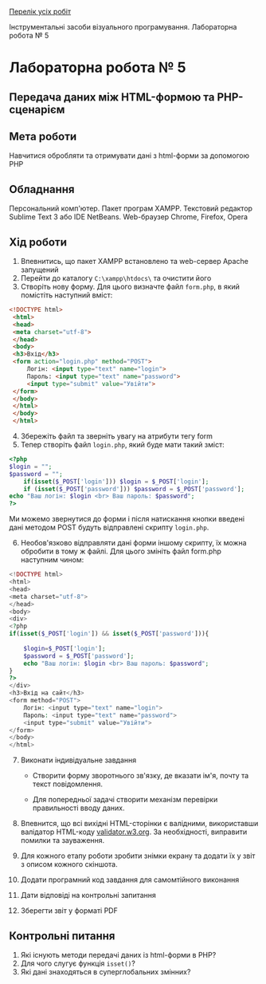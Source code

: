 [Перелік усіх робіт](README.md)

Інструментальні засоби візуального програмування. Лабораторна робота № 5

# Лабораторна робота № 5

## Передача даних між HTML-формою та PHP-сценарієм

## Мета роботи

Навчитися обробляти та отримувати дані з html-форми за допомогою PHP

## Обладнання

Персональний комп'ютер. Пакет програм XAMPP. Текстовий редактор Sublime Text 3 або IDE NetBeans. Web-браузер Chrome, Firefox, Opera

## Хід роботи

1.  Впевнитись, що пакет XAMPP встановлено та web-сервер Apache запущений
2.  Перейти до каталогу `C:\xampp\htdocs\` та очистити його
3.  Створіть нову форму. Для цього визначте файл `form.php`, в який помістіть наступний вміст:
```html   
<!DOCTYPE html>
 <html>
 <head> 
 <meta charset="utf-8"> 
 </head> 
 <body> 
 <h3>Вхід</h3> 
 <form action="login.php" method="POST">
     Логін: <input type="text" name="login">
     Пароль: <input type="text" name="password">
     <input type="submit" value="Увійти">
 </form>
 </body> 
 </html> 
 </body> 
 </html>
```


4.  Збережіть файл та зверніть увагу на атрибути тегу form
5.  Тепер створіть файл `login.php`, який буде мати такий зміст:
```php
<?php
$login = "";
$password = "";
    if(isset($_POST['login'])) $login = $_POST['login'];
    if (isset($_POST['password'])) $password = $_POST['password'];    
echo "Ваш логін: $login <br> Ваш пароль: $password"; 
?> 
```
  
Ми можемо звернутися до форми і після натискання кнопки введені дані методом POST будуть відправлені скрипту `login.php`.

6. Необов'язково відправляти дані форми іншому скрипту, їх можна обробити в тому ж файлі. Для цього змініть файл form.php наступним чином:
```php
<!DOCTYPE html>
<html>
<head>
<meta charset="utf-8">
</head>
<body>
<div>
<?php
if(isset($_POST['login']) && isset($_POST['password'])){
 
    $login=$_POST['login'];
    $password = $_POST['password'];
    echo "Ваш логін: $login <br> Ваш пароль: $password";
}
?>
</div>
<h3>Вхід на сайт</h3>
<form method="POST">
    Логін: <input type="text" name="login">
    Пароль: <input type="text" name="password">
    <input type="submit" value="Увійти">
</form>
</body>
</html>
```

7. Виконати індивідуальне завдання
    + Створити форму зворотнього зв'язку, де вказати ім'я, почту та текст повідомлення.

    + Для попередньої задачі створити механізм перевірки правильності вводу даних.

8. Впевнится, що всі вихідні HTML-сторінки є валідними, використавши валідатор HTML-коду [validator.w3.org](https://validator.w3.org/). За необхідності, виправити помилки та зауваження.
9. Для кожного етапу роботи зробити знімки екрану та додати їх у звіт з описом кожного скіншота.
10. Додати програмний код завдання для самомтійного виконання
11. Дати відповіді на контрольні запитання
12. Зберегти звіт у форматі PDF

## Контрольні питання

1.  Які існують методи передачі даних із html-форми в PHP?
2.  Для чого слугує функція `isset()`?
3.  Які дані знаходяться в суперглобальних змінних?